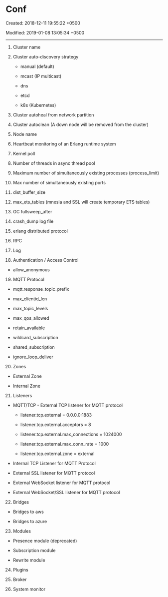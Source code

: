 # Conf

Created: 2018-12-11 19:55:22 +0500

Modified: 2019-01-08 13:05:34 +0500

---

1. Cluster name

2. Cluster auto-discovery strategy

   - manual (default)

   - mcast (IP multicast)

   - dns

   - etcd

   - k8s (Kubernetes)

3. Cluster autoheal from network partition

4. Cluster autoclean (A down node will be removed from the cluster)

5. Node name

6. Heartbeat monitoring of an Erlang runtime system

7. Kernel poll

8. Number of threads in async thread pool

9. Maximum number of simultaneously existing processes (process_limit)

10. Max number of simultaneously existing ports

11. dist_buffer_size

12. max_ets_tables (mnesia and SSL will create temporary ETS tables)

13. GC fullsweep_after

14. crash_dump log file

15. erlang distributed protocol

16. RPC

17. Log

18. Authentication / Access Control

- allow_anonymous

19. MQTT Protocol

- mqtt.response_topic_prefix

- max_clientid_len

- max_topic_levels

- max_qos_allowed

- retain_available

- wildcard_subscription

- shared_subscription

- ignore_loop_deliver

20. Zones

- External Zone

- Internal Zone

21. Listeners

- MQTT/TCP - External TCP listener for MQTT protocol

  - listener.tcp.external = 0.0.0.0:1883

  - listener.tcp.external.acceptors = 8

  - listener.tcp.external.max_connections = 1024000

  - listener.tcp.external.max_conn_rate = 1000

  - listener.tcp.external.zone = external

- Internal TCP Listener for MQTT Protocol

- External SSL listener for MQTT protocol

- External WebSocket listener for MQTT protocol

- External WebSocket/SSL listener for MQTT protocol

22. Bridges

- Bridges to aws

- Bridges to azure

23. Modules

- Presence module (deprecated)

- Subscription module

- Rewrite module

24. Plugins

25. Broker

26. System monitor

